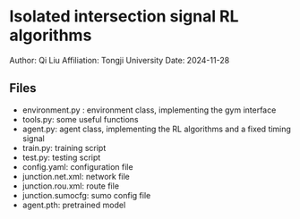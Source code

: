 # Isolated intersection signal RL algorithms
Author: Qi Liu
Affiliation: Tongji University
Date: 2024-11-28

## Files
- environment.py : environment class, implementing the gym interface
- tools.py: some useful functions
- agent.py: agent class, implementing the RL algorithms and a fixed timing signal
- train.py: training script
- test.py: testing script
- config.yaml: configuration file
- junction.net.xml: network file
- junction.rou.xml: route file
- junction.sumocfg: sumo config file
- agent.pth: pretrained model
